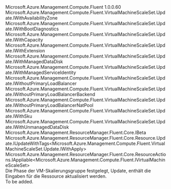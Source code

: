 <Type Name="IWithApply" FullName="Microsoft.Azure.Management.Compute.Fluent.VirtualMachineScaleSet.Update.IWithApply">
  <TypeSignature Language="C#" Value="public interface IWithApply : Microsoft.Azure.Management.Compute.Fluent.VirtualMachineScaleSet.Update.IWithAvailabilityZone, Microsoft.Azure.Management.Compute.Fluent.VirtualMachineScaleSet.Update.IWithBootDiagnostics, Microsoft.Azure.Management.Compute.Fluent.VirtualMachineScaleSet.Update.IWithCapacity, Microsoft.Azure.Management.Compute.Fluent.VirtualMachineScaleSet.Update.IWithExtension, Microsoft.Azure.Management.Compute.Fluent.VirtualMachineScaleSet.Update.IWithManagedDataDisk, Microsoft.Azure.Management.Compute.Fluent.VirtualMachineScaleSet.Update.IWithManagedServiceIdentity, Microsoft.Azure.Management.Compute.Fluent.VirtualMachineScaleSet.Update.IWithoutPrimaryLoadBalancer, Microsoft.Azure.Management.Compute.Fluent.VirtualMachineScaleSet.Update.IWithoutPrimaryLoadBalancerBackend, Microsoft.Azure.Management.Compute.Fluent.VirtualMachineScaleSet.Update.IWithoutPrimaryLoadBalancerNatPool, Microsoft.Azure.Management.Compute.Fluent.VirtualMachineScaleSet.Update.IWithSku, Microsoft.Azure.Management.Compute.Fluent.VirtualMachineScaleSet.Update.IWithUnmanagedDataDisk, Microsoft.Azure.Management.ResourceManager.Fluent.Core.IBeta, Microsoft.Azure.Management.ResourceManager.Fluent.Core.Resource.Update.IUpdateWithTags&lt;Microsoft.Azure.Management.Compute.Fluent.VirtualMachineScaleSet.Update.IWithApply&gt;, Microsoft.Azure.Management.ResourceManager.Fluent.Core.ResourceActions.IAppliable&lt;Microsoft.Azure.Management.Compute.Fluent.IVirtualMachineScaleSet&gt;" />
  <TypeSignature Language="ILAsm" Value=".class public interface auto ansi abstract IWithApply implements class Microsoft.Azure.Management.Compute.Fluent.VirtualMachineScaleSet.Update.IWithAvailabilityZone, class Microsoft.Azure.Management.Compute.Fluent.VirtualMachineScaleSet.Update.IWithBootDiagnostics, class Microsoft.Azure.Management.Compute.Fluent.VirtualMachineScaleSet.Update.IWithCapacity, class Microsoft.Azure.Management.Compute.Fluent.VirtualMachineScaleSet.Update.IWithExtension, class Microsoft.Azure.Management.Compute.Fluent.VirtualMachineScaleSet.Update.IWithManagedDataDisk, class Microsoft.Azure.Management.Compute.Fluent.VirtualMachineScaleSet.Update.IWithManagedServiceIdentity, class Microsoft.Azure.Management.Compute.Fluent.VirtualMachineScaleSet.Update.IWithoutPrimaryLoadBalancer, class Microsoft.Azure.Management.Compute.Fluent.VirtualMachineScaleSet.Update.IWithoutPrimaryLoadBalancerBackend, class Microsoft.Azure.Management.Compute.Fluent.VirtualMachineScaleSet.Update.IWithoutPrimaryLoadBalancerNatPool, class Microsoft.Azure.Management.Compute.Fluent.VirtualMachineScaleSet.Update.IWithSku, class Microsoft.Azure.Management.Compute.Fluent.VirtualMachineScaleSet.Update.IWithUnmanagedDataDisk, class Microsoft.Azure.Management.ResourceManager.Fluent.Core.IBeta, class Microsoft.Azure.Management.ResourceManager.Fluent.Core.Resource.Update.IUpdateWithTags`1&lt;class Microsoft.Azure.Management.Compute.Fluent.VirtualMachineScaleSet.Update.IWithApply&gt;, class Microsoft.Azure.Management.ResourceManager.Fluent.Core.ResourceActions.IAppliable`1&lt;class Microsoft.Azure.Management.Compute.Fluent.IVirtualMachineScaleSet&gt;, class Microsoft.Azure.Management.ResourceManager.Fluent.Core.ResourceActions.IIndexable" />
  <TypeSignature Language="DocId" Value="T:Microsoft.Azure.Management.Compute.Fluent.VirtualMachineScaleSet.Update.IWithApply" />
  <TypeSignature Language="VB.NET" Value="Public Interface IWithApply&#xA;Implements IAppliable(Of IVirtualMachineScaleSet), IBeta, IUpdateWithTags(Of IWithApply), IWithAvailabilityZone, IWithBootDiagnostics, IWithCapacity, IWithExtension, IWithManagedDataDisk, IWithManagedServiceIdentity, IWithoutPrimaryLoadBalancer, IWithoutPrimaryLoadBalancerBackend, IWithoutPrimaryLoadBalancerNatPool, IWithSku, IWithUnmanagedDataDisk" />
  <TypeSignature Language="F#" Value="type IWithApply = interface&#xA;    interface IAppliable&lt;IVirtualMachineScaleSet&gt;&#xA;    interface IIndexable&#xA;    interface IUpdateWithTags&lt;IWithApply&gt;&#xA;    interface IWithManagedDataDisk&#xA;    interface IWithUnmanagedDataDisk&#xA;    interface IWithSku&#xA;    interface IWithCapacity&#xA;    interface IWithExtension&#xA;    interface IWithoutPrimaryLoadBalancer&#xA;    interface IWithoutPrimaryLoadBalancerBackend&#xA;    interface IWithoutPrimaryLoadBalancerNatPool&#xA;    interface IWithManagedServiceIdentity&#xA;    interface IBeta&#xA;    interface IWithBootDiagnostics&#xA;    interface IWithAvailabilityZone" />
  <AssemblyInfo>
    <AssemblyName>Microsoft.Azure.Management.Compute.Fluent</AssemblyName>
    <AssemblyVersion>1.0.0.60</AssemblyVersion>
  </AssemblyInfo>
  <Interfaces>
    <Interface>
      <InterfaceName>Microsoft.Azure.Management.Compute.Fluent.VirtualMachineScaleSet.Update.IWithAvailabilityZone</InterfaceName>
    </Interface>
    <Interface>
      <InterfaceName>Microsoft.Azure.Management.Compute.Fluent.VirtualMachineScaleSet.Update.IWithBootDiagnostics</InterfaceName>
    </Interface>
    <Interface>
      <InterfaceName>Microsoft.Azure.Management.Compute.Fluent.VirtualMachineScaleSet.Update.IWithCapacity</InterfaceName>
    </Interface>
    <Interface>
      <InterfaceName>Microsoft.Azure.Management.Compute.Fluent.VirtualMachineScaleSet.Update.IWithExtension</InterfaceName>
    </Interface>
    <Interface>
      <InterfaceName>Microsoft.Azure.Management.Compute.Fluent.VirtualMachineScaleSet.Update.IWithManagedDataDisk</InterfaceName>
    </Interface>
    <Interface>
      <InterfaceName>Microsoft.Azure.Management.Compute.Fluent.VirtualMachineScaleSet.Update.IWithManagedServiceIdentity</InterfaceName>
    </Interface>
    <Interface>
      <InterfaceName>Microsoft.Azure.Management.Compute.Fluent.VirtualMachineScaleSet.Update.IWithoutPrimaryLoadBalancer</InterfaceName>
    </Interface>
    <Interface>
      <InterfaceName>Microsoft.Azure.Management.Compute.Fluent.VirtualMachineScaleSet.Update.IWithoutPrimaryLoadBalancerBackend</InterfaceName>
    </Interface>
    <Interface>
      <InterfaceName>Microsoft.Azure.Management.Compute.Fluent.VirtualMachineScaleSet.Update.IWithoutPrimaryLoadBalancerNatPool</InterfaceName>
    </Interface>
    <Interface>
      <InterfaceName>Microsoft.Azure.Management.Compute.Fluent.VirtualMachineScaleSet.Update.IWithSku</InterfaceName>
    </Interface>
    <Interface>
      <InterfaceName>Microsoft.Azure.Management.Compute.Fluent.VirtualMachineScaleSet.Update.IWithUnmanagedDataDisk</InterfaceName>
    </Interface>
    <Interface>
      <InterfaceName>Microsoft.Azure.Management.ResourceManager.Fluent.Core.IBeta</InterfaceName>
    </Interface>
    <Interface>
      <InterfaceName>Microsoft.Azure.Management.ResourceManager.Fluent.Core.Resource.Update.IUpdateWithTags&lt;Microsoft.Azure.Management.Compute.Fluent.VirtualMachineScaleSet.Update.IWithApply&gt;</InterfaceName>
    </Interface>
    <Interface>
      <InterfaceName>Microsoft.Azure.Management.ResourceManager.Fluent.Core.ResourceActions.IAppliable&lt;Microsoft.Azure.Management.Compute.Fluent.IVirtualMachineScaleSet&gt;</InterfaceName>
    </Interface>
  </Interfaces>
  <Docs>
    <summary>
            Die Phase der VM-Skalierungsgruppe festgelegt, Update, enthält die Eingaben für die Ressource aktualisiert werden.
            </summary>
    <remarks>To be added.</remarks>
  </Docs>
  <Members />
</Type>